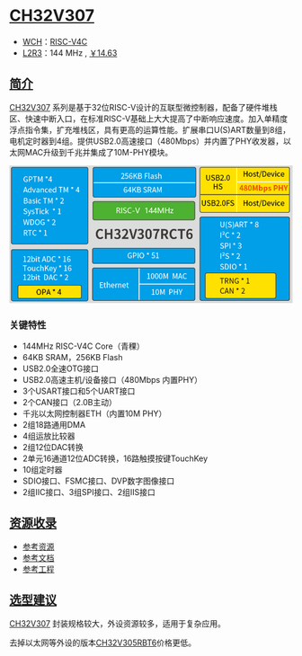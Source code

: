 ﻿# [CH32V307](https://doc.soc.xin/CH32V307)

* [WCH](http://www.wch.cn/)：[RISC-V4C](https://github.com/SoCXin/RISC-V)
* [L2R3](https://github.com/SoCXin/Level)：144 MHz , [￥14.63](https://item.szlcsc.com/3443981.html)

## [简介](https://github.com/SoCXin/CH32V307/wiki)

[CH32V307](https://www.wch.cn/products/CH32V307.html) 系列是基于32位RISC-V设计的互联型微控制器，配备了硬件堆栈区、快速中断入口，在标准RISC-V基础上大大提高了中断响应速度。加入单精度浮点指令集，扩充堆栈区，具有更高的运算性能。扩展串口U(S)ART数量到8组，电机定时器到4组。提供USB2.0高速接口（480Mbps）并内置了PHY收发器，以太网MAC升级到千兆并集成了10M-PHY模块。

[![sites](docs/CH32V307.png)](http://www.wch.cn/products/CH32V307.html)

### 关键特性

* 144MHz RISC-V4C Core（青稞）
* 64KB SRAM，256KB Flash
* USB2.0全速OTG接口
* USB2.0高速主机/设备接口（480Mbps 内置PHY）
* 3个USART接口和5个UART接口
* 2个CAN接口（2.0B主动）
* 千兆以太网控制器ETH（内置10M PHY）
* 2组18路通用DMA
* 4组运放比较器
* 2组12位DAC转换
* 2单元16通道12位ADC转换，16路触摸按键TouchKey
* 10组定时器
* SDIO接口、FSMC接口、DVP数字图像接口
* 2组IIC接口、3组SPI接口、2组IIS接口


## [资源收录](https://github.com/SoCXin)

* [参考资源](src/)
* [参考文档](docs/)
* [参考工程](project/)

## [选型建议](https://github.com/SoCXin)

[CH32V307](https://github.com/SoCXin/CH32V307) 封装规格较大，外设资源较多，适用于复杂应用。

去掉以太网等外设的版本[CH32V305RBT6](https://item.szlcsc.com/5860927.html)价格更低。
